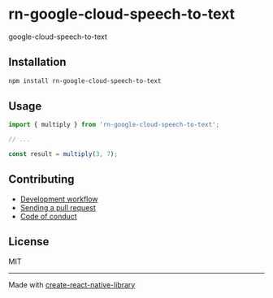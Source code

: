 # rn-google-cloud-speech-to-text

google-cloud-speech-to-text

## Installation


```sh
npm install rn-google-cloud-speech-to-text
```


## Usage


```js
import { multiply } from 'rn-google-cloud-speech-to-text';

// ...

const result = multiply(3, 7);
```


## Contributing

- [Development workflow](CONTRIBUTING.md#development-workflow)
- [Sending a pull request](CONTRIBUTING.md#sending-a-pull-request)
- [Code of conduct](CODE_OF_CONDUCT.md)

## License

MIT

---

Made with [create-react-native-library](https://github.com/callstack/react-native-builder-bob)
